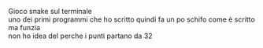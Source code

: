 Gioco snake sul terminale  
uno dei primi programmi che ho scritto quindi fa un po schifo come è scritto ma funzia  
non ho idea del perche i punti partano da 32  
